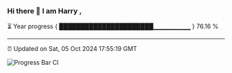 ### Hi there 👋 I am Harry , 

⏳ Year progress { ██████████████████████▁▁▁▁▁▁▁▁ } 76.16 %

---

⏰ Updated on Sat, 05 Oct 2024 17:55:19 GMT

![Progress Bar CI](https://github.com/duykhang68/duykhang68/workflows/Progress%20Bar%20CI/badge.svg)
